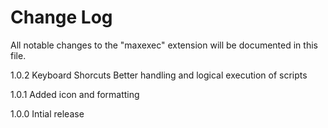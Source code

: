 # Change Log

All notable changes to the "maxexec" extension will be documented in this file.

1.0.2
Keyboard Shorcuts
Better handling and logical execution of scripts

1.0.1
Added icon and formatting

1.0.0
Intial release